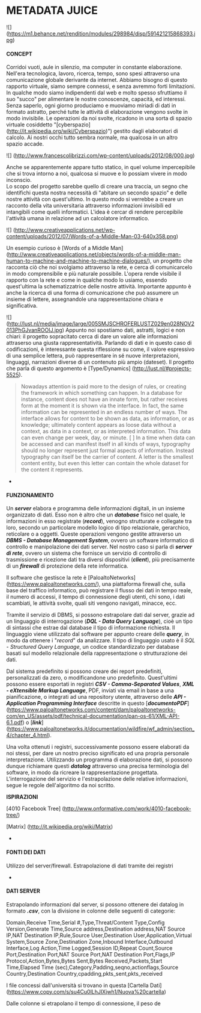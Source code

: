 # METADATA JUICE
![] (https://m1.behance.net/rendition/modules/298984/disp/591421215868393.jpg)


#### CONCEPT 
Corridoi vuoti, aule in silenzio, ma computer in constante elaborazione. Nell'era tecnologica, lavoro, ricerca, tempo, sono spesi attraverso una comunicazione globale derivante da internet. Abbiamo bisogno di questo rapporto virtuale, siamo sempre connessi, e senza avremmo forti limitazioni. In qualche modo siamo indipendenti dal web e molto spesso sfruttiamo il suo "succo" per alimentare le nostre conoscenze, capacità, ed interessi. Senza saperlo, ogni giorno produciamo e muoviamo miriadi di dati in formato astratto, perché tutte le attività di elaborazione vengono svolte in modo invisibile. Le operazioni da noi svolte, ricadono in una sorta di spazio virtuale cosiddetto "[cyberspazio] (http://it.wikipedia.org/wiki/Cyberspazio)") gestito dagli elaboratori di calcolo. Ai nostri occhi tutto sembra normale, ma qualcosa in un altro spazio accade.

![] (http://www.francescolibrizzi.com/wp-content/uploads/2012/08/000.jpg)

Anche se apparentemente appare tutto statico, in quel volume impercepibile che si trova intorno a noi, qualcosa si muove e lo possiam vivere in modo inconscio.  
Lo scopo del progetto sarebbe quello di creare una traccia, un segno che identifichi questa nostra necessità di "abitare un secondo spazio" e delle nostre attività con quest'ultimo. In questo modo si verrebbe a creare un racconto della vita universitaria attraverso informazioni invisibili ed intangibili come quelli informatici. L'idea è cercar di rendere percepibile l'attività umana in relazione ad un calcolatore informatico. 


![] (http://www.creativeapplications.net/wp-content/uploads/2012/07/Words-of-a-Middle-Man-03-640x358.png)

Un esempio curioso è [Words of a Middle Man] (http://www.creativeapplications.net/objects/words-of-a-middle-man-human-to-machine-and-machine-to-machine-dialogues/), un progetto che racconta ciò che noi svolgiamo attraverso la rete, e cerca di comunicarcelo in modo comprensibile e più naturale possibile. L'opera rende visibile il rapporto con la rete e come in qualche modo lo usiamo, essendo quest'ultima la schematizzatrice delle nostre attività. Importante appunto è anche la ricerca di una forma di comunicazione che può assumere un insieme di lettere, assegnandole una rappresentazione chiara e significativa.

![] (http://lust.nl/media/image/large/005SMJSCHROFERLUSTZ029en028NOV2013PhGJvanROOIJ.jpg)
Appunto noi spostiamo dati, astratti, logici e non chiari: il progetto sopracitato cerca di dare un valore alle informazioni attraserso una giusta rappresentatività.
Parlando di dati e in questo caso di codificazioni, è interessante questa riflessione su come, il valore espressivo di una semplice lettera, può rappresentare in sé nuove interpretazioni, linguaggi, narrazioni diverse di un contenuto più ampio (dateset). Il progetto che parla di questo argomento è [Type/Dynamics] (http://lust.nl/#projects-5525).

>Nowadays attention is paid more to the design of rules, or creating the framework in which something can happen. In a database for instance, content does not have an innate form, but rather receives form at the moment it is shown via the interface. In fact, the same information can be represented in an endless number of ways. The interface allows for content to be shown as data, as information, or as knowledge; ultimately content appears as loose data without a context, as data in a context, or as interpreted information. This data can even change per week, day, or minute. [ ] In a time when data can be accessed and can manifest itself in all kinds of ways, typography should no longer represent just formal aspects of information. Instead typography can itself be the carrier of content. A letter is the smallest content entity, but even this letter can contain the whole dataset for the content it represents.



-



#### FUNZIONAMENTO

Un ***server*** elabora e programma delle informazioni digitali, in un insieme organizzato di dati. 
Esso non è altro che un ***database*** fisico nel quale, le informazioni in esso registrate (***record***), venogno strutturate e collegate tra loro, secondo un particolare modello logico di tipo relazionale, gerarchico, reticolare o a oggetti. 
Queste operazioni vengono gestite attraverso un ***DBMS - Database Management System***, ovvero un software informatico di controllo e manipolazione dei dati server. Nel nostro caso si parla di ***server di rete***, ovvero un sistema che fornisce un servizio di controllo di trasmissione e ricezione dati tra diversi dispositivi (***client***), più precisamente di un ***firewall*** di protezione della rete informatica. 

Il software che gestisce la rete è [PaloaltoNetworks] (https://www.paloaltonetworks.com/), una piattaforma firewall che, sulla base del traffico informatico, può registrare il flusso dei dati in tempo reale, il numero di accessi, il tempo di connessione degli utenti, chi sono, i dati scambiati, le attività svolte, quali siti vengono navigati, minacce, ecc. 

Tramite il servizio di DBMS, si possono estrapolare dati dal server, grazie ad un linguaggio di interrogazione (***DQL - Data Query Language***), cioè un tipo di sintassi che estrae dal database il tipo di informazione richiesta. Il linguaggio viene utilizzato dal software per appunto creare delle ***query***, in modo da ottenere i "*record*" da analizzare. 
Il tipo di linguaggio usato è il *SQL - Structured Query Language*, un codice standardizzato per database basati sul modello relazionale della rappresentazione o strutturazione dei dati. 

Dal sistema predefinito si possono creare dei report predefiniti, personalizzati da zero, o modificandone uno predefinito. Quest'ultimi possono essere esportati in registri ***CSV - Comma-Separated Values***, ***XML - eXtensible Markup Language***, PDF, inviati via email in base a una pianificazione, o integrati ad una repository utente, attraverso delle ***API - Application Programming Interface*** descritte in questo [***documentoPDF***] (https://www.paloaltonetworks.com/content/dam/paloaltonetworks-com/en_US/assets/pdf/technical-documentation/pan-os-61/XML-API-6.1.pdf) o [***link***] (https://www.paloaltonetworks.it/documentation/wildfire/wf_admin/section_4/chapter_4.html).

Una volta ottenuti i registri, successivamente possono essere elaborati da noi stessi, per dare un nostro preciso significato ed una propria personale interpretazione. Utilizzando un programma di elaborazione dati, si possono dunque richiamare questi ***datalog*** attraverso una precisa terminologia del software, in modo da ricreare la rappresentazione progettata. L'interrogazione del servizio e l'estrapolazione delle relative informazioni, segue le regole dell'algoritmo da noi scritto.

**ISPIRAZIONI**

[4010 Facebook Tree] (http://www.onformative.com/work/4010-facebook-tree/)


[Matrix] (http://it.wikipedia.org/wiki/Matrix)


-



#### FONTI DEI DATI
Utilizzo del server/firewall. Estrapolazione di dati tramite dei registri 



-



#### DATI SERVER
Estrapolando informazioni dal server, si possono ottenere dei datalog in formato ***.csv***, con la divisione in colonne delle seguenti di categorie:

Domain,Receive Time,Serial #,Type,Threat/Content Type,Config Version,Generate Time,Source address,Destination address,NAT Source IP,NAT Destination IP,Rule,Source User,Destination User,Application,Virtual System,Source Zone,Destination Zone,Inbound Interface,Outbound Interface,Log Action,Time Logged,Session ID,Repeat Count,Source Port,Destination Port,NAT Source Port,NAT Destination Port,Flags,IP Protocol,Action,Bytes,Bytes Sent,Bytes Received,Packets,Start Time,Elapsed Time (sec),Category,Padding,seqno,actionflags,Source Country,Destination Country,cpadding,pkts_sent,pkts_received

I file concessi dall'università si trovano in questa [Cartella Dati] (https://www.copy.com/s/su4Cu0lLhJIXjwh1/Nuova%20cartella) 

Dalle colonne si etrapolano il tempo di connessione, il peso de 
